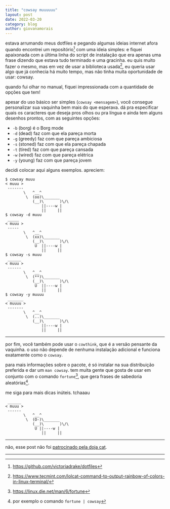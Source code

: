 ```yaml
---
title: "cowsay muuuuuu"
layout: post
date: 2022-03-20
category: blog
author: giovanamorais
---
```


estava arrumando meus dotfiles e pegando algumas ideias internet afora
quando encontrei um repositório[^1] com uma ideia simples:
e fiquei apaixonada com
a última linha do script de instalação que era apenas uma frase dizendo que
estava tudo terminado e uma gracinha. eu quis muito fazer o mesmo, mas em vez de
usar a biblioteca usada[^2],
eu queria usar algo que já conhecia há muito tempo, mas não tinha muita
oportunidade de usar: cowsay.

quando fui olhar no manual, fiquei impressionada com a quantidade de opções que
tem!

apesar do uso básico ser simples (`cowsay <mensagem>`), você consegue personalizar
sua vaquinha bem mais do que esperava. dá pra especificar quais os caracteres que deseja pros olhos ou pra língua e ainda tem alguns desenhos prontos, com as seguintes opções:

* `-b` (borg) é o Borg mode
* `-d` (dead) faz com que ela pareça morta
* `-g` (greedy) faz com que pareça ambiciosa
* `-s` (stoned) faz com que ela pareça chapada
* `-t` (tired) faz com que pareça cansada
* `-w` (wired) faz com que pareça elétrica
* `-y` (young) faz com que pareça jovem


decidi colocar aqui alguns exemplos. apreciem:

```
$ cowsay muuu
< muuu >
 -------
        \   ^__^
         \  (oo)\_______
            (__)\       )\/\
                ||----w |
                ||     ||
$ cowsay -d muuu
 _____
< muuu >
 -----
        \   ^__^
         \  (xx)\_______
            (__)\       )\/\
             U  ||----w |
                ||     ||
$ cowsay -s muuu
 ______
< muuu >
 ------
        \   ^__^
         \  (**)\_______
            (__)\       )\/\
             U  ||----w |
                ||     ||
$ cowsay -y muuuu
 _______
< muuuu >
 -------
        \   ^__^
         \  (..)\_______
            (__)\       )\/\
                ||----w |
                ||     ||
```

------

por fim, você também pode usar o `cowthink`, que é a versão pensante da
vaquinha. o uso não depende de nenhuma instalação adicional e funciona
exatamente como o `cowsay`.

para mais informações sobre o
pacote, é só instalar na sua distribuição preferida e dar um `man cowsay`. tem
muita gente que gosta de usar em conjunto com o comando `fortune`[^3], que gera frases de
sabedoria aleatórias[^4].

me siga para mais dicas inúteis.
tchaaau

```
 ______
< muuu >
 ------
        \   ^__^
         \  (O-)\_______
            (__)\       )\/\
             U ||----w |
                ||     ||
```

----

não, esse post não foi [patrocinado pela doja
cat](https://www.youtube.com/watch?v=mXnJqYwebF8).

-------

[^1]: https://github.com/victoriadrake/dotfiles
[^2]: https://www.tecmint.com/lolcat-command-to-output-rainbow-of-colors-in-linux-terminal/
[^3]: https://linux.die.net/man/6/fortune
[^4]: por exemplo o comando `fortune | cowsay`

